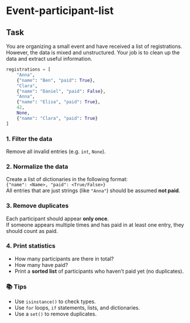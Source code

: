 # Event-participant-list

## Task

You are organizing a small event and have received a list of registrations. However, the data is mixed and unstructured. Your job is to clean up the data and extract useful information.

```python
registrations = [
    "Anna", 
    {"name": "Ben", "paid": True}, 
    "Clara", 
    {"name": "Daniel", "paid": False}, 
    "Anna", 
    {"name": "Elisa", "paid": True}, 
    42, 
    None, 
    {"name": "Clara", "paid": True}
]
```
### 1. Filter the data
Remove all invalid entries (e.g. `int`, `None`).

### 2. Normalize the data
Create a list of dictionaries in the following format:  
`{"name": <Name>, "paid": <True/False>}`  
All entries that are just strings (like `"Anna"`) should be assumed **not paid**.

### 3. Remove duplicates
Each participant should appear **only once**.  
If someone appears multiple times and has paid in at least one entry, they should count as paid.

### 4. Print statistics
- How many participants are there in total?  
- How many have paid?  
- Print a **sorted list** of participants who haven’t paid yet (no duplicates).

### 📚 Tips
- Use `isinstance()` to check types.  
- Use `for` loops, `if` statements, lists, and dictionaries.
- Use a `set()` to remove duplicates.